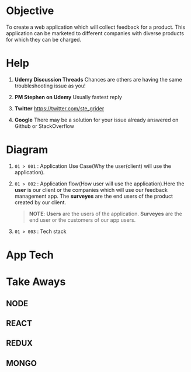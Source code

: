 # Objective

To create a web application which will collect feedback for a product. This application can be marketed to different companies with diverse products for which they can be charged.

# Help

1. **Udemy Discussion Threads**
   Chances are others are having the same troubleshooting issue as you!

2. **PM Stephen on Udemy**
   Usually fastest reply

3. **Twitter**
   https://twitter.com/ste_grider

4. **Google**
   There may be a solution for your issue already answered on Github or StackOverflow

# Diagram

1. `01 > 001` : Application Use Case(Why the user(client) will use the application).

2. `01 > 002` : Application flow(How user will use the application).Here the **user** is our client or the companies which will use our feedback management app. The **surveyes** are the end users of the product created by our client.

   > **NOTE**: **Users** are the users of the application. **Surveyes** are the end user or the customers of our app users.

3. `01 > 003` : Tech stack

# App Tech

# Take Aways

## NODE

## REACT

## REDUX

## MONGO
